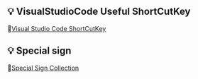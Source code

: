 ## 💡 VisualStudioCode Useful ShortCutKey
  🔗[Visual Studio Code ShortCutKey](https://github.com/joyful-bombo/fastcampus_frontend/blob/main/Chapter%2001/UsefulShortcutKey.md)
## 💡 Special sign
  🔗[Special Sign Collection](https://github.com/joyful-bombo/fastcampus_frontend/blob/main/Chapter%2001/SpecialSign.md)
